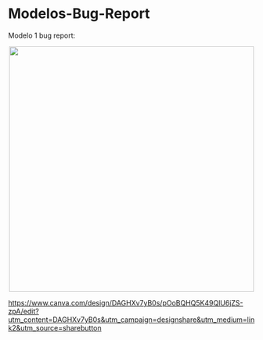 # Modelos-Bug-Report
Modelo 1 bug report:

<p align="center">
 <img src="https://github.com/FehFernandes/Modelos-Bug-Report/assets/89046082/e1af7dd9-37d1-4889-967a-172c30fe5ba7" width="500"/>
</p>

https://www.canva.com/design/DAGHXv7yB0s/pOoBQHQ5K49QlU6jZS-zpA/edit?utm_content=DAGHXv7yB0s&utm_campaign=designshare&utm_medium=link2&utm_source=sharebutton
